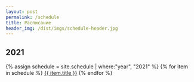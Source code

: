 ```yaml
---
layout: post
permalink: /schedule
title: Расписание
header_img: /dist/imgs/schedule-header.jpg
---
```


<div class="container mx-auto px-6 grid grid-cols-1 lg:grid-cols-2 gap-12 pt-12 pb-24">
    <div>
        <div class="bg-gray-200 p-8">
            <h2 class="mt-3 text-3xl mb-6 font-display text-black leading-tight max-w-sm">
                2021
            </h2>
            <p class="mt-4 max-w-md">
                {% assign schedule = site.schedule | where:"year", "2021" %}
    			{% for item in schedule  %}
                    <a href="{{ item.url }}" class="block mb-4">{{ item.title }}</a>
    			{% endfor %}
            </p>
        </div>
    </div>
</div>